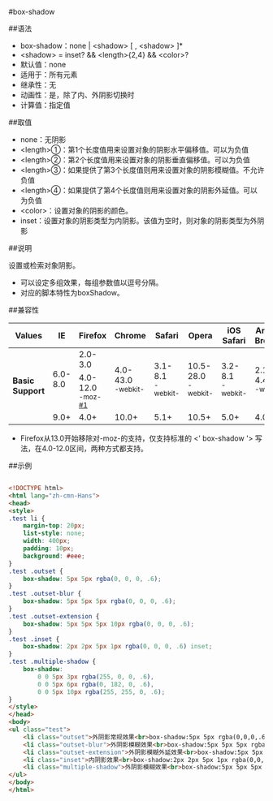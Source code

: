 #box-shadow

##语法

- box-shadow：none | &lt;shadow&gt; [ , &lt;shadow&gt; ]*
- &lt;shadow&gt; = inset? && &lt;length&gt;{2,4} && &lt;color&gt;?
- 默认值：none
- 适用于：所有元素
- 继承性：无
- 动画性：是，除了内、外阴影切换时
- 计算值：指定值


##取值

- none：无阴影
- &lt;length&gt;①：第1个长度值用来设置对象的阴影水平偏移值。可以为负值
- &lt;length&gt;②：第2个长度值用来设置对象的阴影垂直偏移值。可以为负值
- &lt;length&gt;③：如果提供了第3个长度值则用来设置对象的阴影模糊值。不允许负值
- &lt;length&gt;④：如果提供了第4个长度值则用来设置对象的阴影外延值。可以为负值
- &lt;color&gt;：设置对象的阴影的颜色。
- inset：设置对象的阴影类型为内阴影。该值为空时，则对象的阴影类型为外阴影


##说明

设置或检索对象阴影。

- 可以设定多组效果，每组参数值以逗号分隔。
- 对应的脚本特性为boxShadow。


##兼容性


<table class="compatible">
<thead>
	<tr>
		<th>Values</th>
		<th>IE</th>
		<th>Firefox</th>
		<th>Chrome</th>
		<th>Safari</th>
		<th>Opera</th>
		<th>iOS Safari</th>
		<th>Android Browser</th>
		<th>Android Chrome</th>
	</tr>
</thead>
<tbody>
	<tr>
		<td rowspan="3"><strong>Basic Support</strong></td>
		<td class="unsupport" rowspan="2">6.0-8.0</td>
		<td class="unsupport">2.0-3.0</td>
		<td class="support" rowspan="2">4.0-43.0<br><sup class="fix">-webkit-</sup></td>
		<td class="support" rowspan="2">3.1-8.1<br><sup class="fix">-webkit-</sup></td>
		<td class="support" rowspan="2">10.5-28.0<br><sup class="fix">-webkit-</sup></td>
		<td class="support" rowspan="2">3.2-8.1<br><sup class="fix">-webkit-</sup></td>
		<td class="support" rowspan="2">2.1-4.4.4<br><sup class="fix">-webkit-</sup></td>
		<td class="support" rowspan="2">18.0-40.0<br><sup class="fix">-webkit-</sup></td>
	</tr>
	<tr>
		<td class="partsupport">4.0-12.0<br><sup class="fix">-moz-</sup> <sup><a href="#support1">#1</a></sup></td>
	</tr>
	<tr>
		<td class="support">9.0+</td>
		<td class="support">4.0+</td>
		<td class="support">10.0+</td>
		<td class="support">5.1+</td>
		<td class="support">10.5+</td>
		<td class="support">5.0+</td>
		<td class="support">4.0+</td>
		<td class="support">18.0+</td>
	</tr>
</tbody>
</table>


- Firefox从13.0开始移除对-moz-的支持，仅支持标准的 &lt;' box-shadow '&gt; 写法，在4.0-12.0区间，两种方式都支持。


##示例

```html

<!DOCTYPE html>
<html lang="zh-cmn-Hans">
<head>
<style>
.test li {
	margin-top: 20px;
	list-style: none;
	width: 400px;
	padding: 10px;
	background: #eee;
}
.test .outset {
	box-shadow: 5px 5px rgba(0, 0, 0, .6);
}
.test .outset-blur {
	box-shadow: 5px 5px 5px rgba(0, 0, 0, .6);
}
.test .outset-extension {
	box-shadow: 5px 5px 5px 10px rgba(0, 0, 0, .6);
}
.test .inset {
	box-shadow: 2px 2px 5px 1px rgba(0, 0, 0, .6) inset;
}
.test .multiple-shadow {
	box-shadow:
		0 0 5px 3px rgba(255, 0, 0, .6),
		0 0 5px 6px rgba(0, 182, 0, .6),
		0 0 5px 10px rgba(255, 255, 0, .6);
}
</style>
</head>
<body>
<ul class="test">
	<li class="outset">外阴影常规效果<br>box-shadow:5px 5px rgba(0,0,0,.6);</li>
	<li class="outset-blur">外阴影模糊效果<br>box-shadow:5px 5px 5px rgba(0,0,0,.6);</li>
	<li class="outset-extension">外阴影模糊外延效果<br>box-shadow:5px 5px 5px 10px rgba(0,0,0,.6);</li>
	<li class="inset">内阴影效果<br>box-shadow:2px 2px 5px 1px rgba(0,0,0,.6) inset;</li>
	<li class="multiple-shadow">外阴影模糊效果<br>box-shadow:5px 5px 5px rgba(0,0,0,.6);</li>
</ul>
</body>
</html>

```
